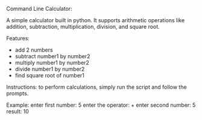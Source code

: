 Command Line Calculator:

A simple calculator built in python. It supports arithmetic operations like addition, subtraction, multiplication, division, and square root.

Features:
- add 2 numbers
- subtract number1 by number2
- multiply number1 by number2
- divide number1 by number2
- find square root of number1

Instructions:
to perform calculations, simply run the script and follow the prompts.

Example:
enter first number: 5
enter the operator: +
enter second number: 5
result: 10

